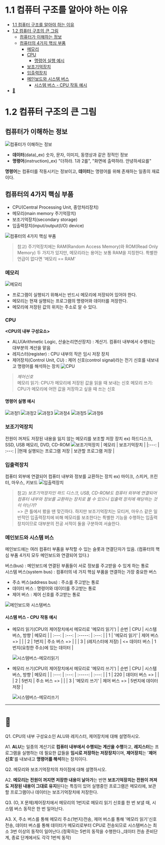# 1.1 컴퓨터 구조를 알아야 하는 이유
- [1.1 컴퓨터 구조를 알아야 하는 이유](#11-컴퓨터-구조를-알아야-하는-이유)
- [1.2 컴퓨터 구조의 큰 그림](#12-컴퓨터-구조의-큰-그림)
  - [컴퓨터가 이해하는 정보](#컴퓨터가-이해하는-정보)
  - [컴퓨터의 4가지 핵심 부품](#컴퓨터의-4가지-핵심-부품)
    - [메모리](#메모리)
    - [CPU](#cpu)
      - [명령어 실행 예시](#명령어-실행-예시)
    - [보조기억장치](#보조기억장치)
    - [입출력장치](#입출력장치)
    - [메인보드와 시스템 버스](#메인보드와-시스템-버스)
      - [시스템 버스 - CPU 작동 예시](#시스템-버스---cpu-작동-예시)
- [📖](#)

# 1.2 컴퓨터 구조의 큰 그림

## 컴퓨터가 이해하는 정보

![컴퓨터가 이해하는 정보](Ch1/1.png)

- **데이터**(data)\_ex) 숫자, 문자, 이미지, 동영상과 같은 정적인 정보
- **명령어**(instruction)\_ex) "더하라. 1과 2를", "화면에 출력하라. 안녕하세요를"

**명령어**는 컴퓨터를 작동시키는 정보이고, **데이터**는 명령어를 위해 존재하는 일종의 재료이다.

## 컴퓨터의 4가지 핵심 부품

- CPU(Central Processing Unit, 중앙처리장치)
- 메모리(main memory 주기억장치)
- 보조기억장치(secondary storage)
- 입출력장치(input/output(I/O) device)

![컴퓨터의 4가지 핵심 부품](Ch1/2.png)

> 참고) 주기억장치에는 RAM(Random Access Memory)와 ROM(Read Only Memory) 두 가지가 있지만, 메모리라는 용어는 보통 RAM을 지칭한다. 특별한 언급이 없다면 '메모리 == RAM'

### 메모리

![메모리](Ch1/3.png)

- 프로그램이 실행되기 위해서는 반드시 메모리에 저장되어 있어야 한다.
- 메모리는 현재 실행되는 프로그램의 명령어와 데이터를 저장한다.
- 메모리에 저장된 값의 위치는 주소로 알 수 있다.

### CPU

**<CPU의 내부 구성요소>**

- ALU(Arithmetic Logic, 산술논리연산장치)
  : 계산기. 컴퓨터 내부에서 수행되는 대부분의 계산을 맡음
- 레지스터(register)
  : CPU 내부의 작은 임시 저장 장치
- 제어장치(Control Unit, CU)
  : 제어 신호(control signal)라는 전기 신호를 내보내고 명령어를 해석하는 장치
  ![CPU](Ch1/4.png)

> _제어신호_\
> 메모리 읽기: CPU가 메모리에 저장된 값을 읽을 때 보내는 신호
> 메모리 쓰기: CPU가 메모리에 어떤 값을 저장하고 싶을 때 쓰는 신호

#### 명령어 실행 예시

![과정1](Ch1/5.png)
![과정2](Ch1/6.png)
![과정3](Ch1/7.png)
![과정4](Ch1/8.png)
![과정5](Ch1/9.png)
![과정6](Ch1/10.png)

### 보조기억장치

전원이 꺼져도 저장된 내용을 잃지 않는 메모리를 보조할 저장 장치
ex) 하드디스크, SSD, USB 메모리, DVD, CD-ROM
![보조기억장치](Ch1/11.png)
| 메모리 | 보조기억장치 |
|:---: | :---: |
|현재 실행되는 프로그램 저장 | 보관할 프로그램 저장 |

### 입출력장치

컴퓨터 외부에 연결되어 컴퓨터 내부와 정보를 교환하는 장치
ex) 마이크, 스피커, 프린터, 마우스, 키보드
![입출력장치](Ch1/12.png)

> 참고) _보조기억장치인 하드 디스크, USB, CD-ROM도 컴퓨터 외부에 연결되어 컴퓨터 내부와 정보를 교환하는 장치로 볼 수 있으니 입출력 장치에 해당하는 것이 아닌가?_\
> => 큰 틀에서 봤을 땐 맞긴하다. 하지만 보조기억장치는 모티커, 마우스 같은 일반적인 입출력장치에 비해 메모리를 보조한다는 특별한 기능을 수행하는 입출력장치이므로 대부분의 전공 서적이 둘을 구분하여 서술한다.

### 메인보드와 시스템 버스

메인보드에는 여러 컴퓨터 부품을 부착할 수 있는 슬롯과 연결단자가 있음. (컴퓨터의 핵심 부품 4가지 모두 메인보드와 연결되어 있다.)

버스(bus) : 메인보드에 연결된 부품들이 서로 정보를 주고받을 수 있게 하는 통로\
시스템 버스(system bus) : 컴퓨터의 네 가지 핵심 부품을 연결하는 가장 중요한 버스

- 주소 버스(address bus) : 주소를 주고받는 통로
- 데이터 버스 : 명령어와 데이터를 주고받는 통로
- 제어 버스 : 제어 신호를 주고받는 통로

![메인보드와 시스템버스](Ch1/13.png)

#### 시스템 버스 - CPU 작동 예시

- 메모리 읽기(CPU의 제어장치에서 메모리로 '메모리 읽기')
  | 순번 | CPU | 시스템버스, 방향 | 메모리 |
  | :---: | :---: | :-----: | :---: |
  | 1 | '메모리 읽기' | 제어 버스 => | |
  | 2 | 1번지 | 주소 버스 => | |
  | 3 | (레지스터에 저장) | <= 데이터 버스 | 1번지(요청한 주소)에 있는 데이터 |

  ![시스템버스-메모리읽기](Ch1/14.png)

- 메모리 쓰기(CPU의 제어장치에서 메모리로 '메모리 쓰기')
  | 순번 | CPU | 시스템버스, 방향 | 메모리 |
  | :---: | :---: | :-----: | :---: |
  | 1 | 220 | 데이터 버스 => | |
  | 2 | 5번지 | 주소 버스 => | |
  | 3 | '메모리 쓰기' | 제어 버스 => | 5번지에 데이터 저장 |

  ![시스템버스-메모리쓰기](Ch1/15.png)

---

# 📖

Q1. CPU의 내부 구성요소인 ALU와 레지스터, 제어장치에 대해 설명하시오.

A1. **ALU**는 일종의 계산기로 **컴퓨터 내부에서 수행되는 계산을 수행**하고, **레지스터**는 프로그램을 실행하는 데 필요한 값들을 **임시로 저장하는 저장장치**이며, **제어장치**는 '**제어 신호**'를 내보내고 **명령어를 해석**하는 장치이다.

Q2. 메모리와 보조기억장치의 차이점에 대해 설명하시오.

A2. **메모리는 전원이 꺼지면 저장한 내용이 날아가**는 반면 **보조기억장치는 전원이 꺼져도 저장된 내용이 그대로 유지**된다는 특징이 있어 실행중인 프로그램은 메모리에, 보관할 프로그램이나 데이터는 보조기억장치에 저장한다.

Q3. (O, X 문제)제어장치에서 메모리의 1번지로 메모리 읽기 신호를 한 번 보낼 때, 시스템 버스 동작은 한 번 일어난다.

A3. X, 주소 버스를 통해 메모리 주소(1번지)전송, 제어 버스를 통해 '메모리 읽기'신호 전송, 데이터 버스를 통해 데이터가 메모리로부터 CPU로 전송되므로 시스템버스는 최소 3번 이상의 동작이 일어난다.(정확히는 5번의 동작을 수행한다.\_데이터 전송 준비단계, 종료 단계에서도 각각 1번씩 동작)
